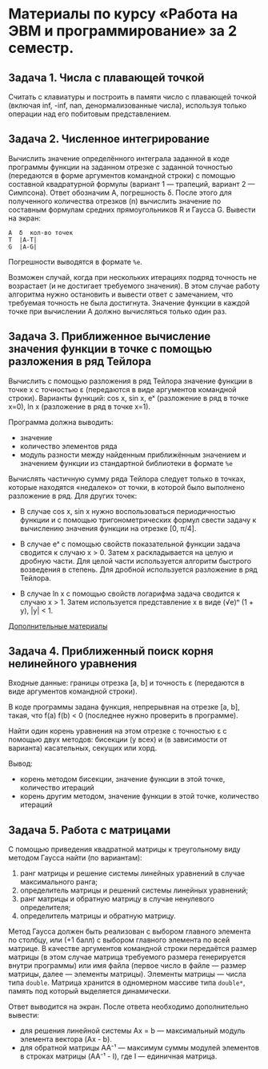 # Материалы по курсу «Работа на ЭВМ и программирование» за 2 семестр.

## Задача 1. Числа с плавающей точкой
Считать с клавиатуры и построить в памяти число с плавающей точкой (включая inf, -inf, nan, денормализованные числа), используя только операции над его побитовым представлением.

## Задача 2. Численное интегрирование
Вычислить значение определённого интеграла заданной в коде программы функции на заданном отрезке с заданной точностью (передаются в форме аргументов командной строки) с помощью составной квадратурной формулы (вариант 1 — трапеций, вариант 2 — Симпсона). Ответ обозначим  A, погрешность δ. После этого для полученного количества отрезков (n) вычислить значение по составным формулам средних прямоугольников R и Гаусса G. Вывести на экран:

```
A  δ  кол-во точек
T  |A-T|
G  |A-G|
```

Погрешности выводятся в формате `%e`.

Возможен случай, когда при нескольких итерациях подряд точность не возрастает (и не достигает требуемого значения). В этом случае работу алгоритма нужно остановить и вывести ответ с замечанием, что требуемая точность не была достигнута.
Значение функции в каждой точке при вычислении A должно вычисляться только один раз.

<!--
Материалы есть, например, на Wikipedia:
- https://ru.wikipedia.org/wiki/Метод_трапеций
- https://ru.wikipedia.org/wiki/%D0%A4%D0%BE%D1%80%D0%BC%D1%83%D0%BB%D0%B0_%D0%A1%D0%B8%D0%BC%D0%BF%D1%81%D0%BE%D0%BD%D0%B0
- https://ru.wikipedia.org/wiki/%D0%9C%D0%B5%D1%82%D0%BE%D0%B4_%D0%BF%D1%80%D1%8F%D0%BC%D0%BE%D1%83%D0%B3%D0%BE%D0%BB%D1%8C%D0%BD%D0%B8%D0%BA%D0%BE%D0%B2
- https://ru.wikipedia.org/wiki/%D0%9C%D0%B5%D1%82%D0%BE%D0%B4_%D0%93%D0%B0%D1%83%D1%81%D1%81%D0%B0_(%D1%87%D0%B8%D1%81%D0%BB%D0%B5%D0%BD%D0%BD%D0%BE%D0%B5_%D0%B8%D0%BD%D1%82%D0%B5%D0%B3%D1%80%D0%B8%D1%80%D0%BE%D0%B2%D0%B0%D0%BD%D0%B8%D0%B5)
-->

## Задача 3. Приближенное вычисление значения функции в точке с помощью разложения в ряд Тейлора

Вычислить с помощью разложения в ряд Тейлора значение функции в точке x с точностью ε (передаются в виде аргументов командной строки). Варианты функций: cos x, sin x, eˣ (разложение в ряд в точке x=0), ln x (разложение в ряд в точке x=1).

Программа должна выводить:
- значение
- количество элементов ряда
- модуль разности между найденным приближённым значением и значением функции из стандартной библиотеки в формате `%e`

Вычислять частичную сумму ряда Тейлора следует только в точках, которые находятся «недалеко» от точки, в которой было выполнено разложение в ряд. Для других точек:

- В случае cos x, sin x нужно воспользоваться периодичностью функции и с помощью тригонометрических формул свести задачу к вычислению значения функции на отрезке [0, π/4].

- В случае eˣ с помощью свойств показательной функции задача сводится к случаю x > 0. Затем x раскладывается на целую и дробную части. Для целой части используется алгоритм быстрого возведения в степень. Для дробной используется разложение в ряд Тейлора.

- В случае ln x с помощью свойств логарифма задача сводится к случаю x > 1. Затем используется представление x в виде (√e)ⁿ (1 + y), |y| < 1.

[Дополнительные материалы](http://group112.github.io/doc/sem2/2019/2019_sem2_lesson5.pdf)

## Задача 4. Приближенный поиск корня нелинейного уравнения
Входные данные: границы отрезка [a, b] и точность ε (передаются в виде аргументов командной строки).

В коде программы задана функция, непрерывная на отрезке [a, b],
такая, что f(a) f(b) < 0 (последнее нужно проверить в программе).

Найти один корень уравнения на этом отрезке с точностью ε с помощью двух методов: бисекции (у всех) и (в зависимости от варианта) касательных, секущих или хорд.

Вывод:
- корень методом бисекции, значение функции в этой точке, количество итераций
- корень другим методом, значение функции в этой точке, количество итераций

## Задача 5. Работа с матрицами
С помощью приведения квадратной матрицы к треугольному виду методом Гаусса найти (по вариантам):

1. ранг матрицы и решение системы линейных уравнений в случае максимального ранга;
2. определитель матрицы и решений системы линейных уравнений;
3. ранг матрицы и обратную матрицу в случае ненулевого определителя;
4. определитель матрицы и обратную матрицу.

Метод Гаусса должен быть реализован с выбором главного элемента по столбцу, или (+1 балл) с выбором главного элемента по всей матрице.
В качестве аргументов командной строки передаётся размер матрицы (в этом случае матрица требуемого размера генерируется внутри программы) или имя файла (первое число в файле — размер матрицы, далее — элементы матрицы). Элементы матрицы — числа типа `double`. Матрица хранится в одномерном массиве типа `double*`, память под который выделяется динамически.

Ответ выводится на экран. После ответа необходимо дополнительно вывести:
- для решения линейной системы Ax = b — максимальный модуль элемента вектора (Ax - b).
- для обратной матрицы AA⁻¹ — максимум суммы модулей элементов в строках матрицы (AA⁻¹ - I), где I — единичная матрица.

